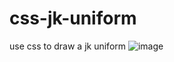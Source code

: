 # css-jk-uniform
use css to draw a jk uniform
![image](http://chuantu.xyz/t6/735/1590242699x1700340463.png)
